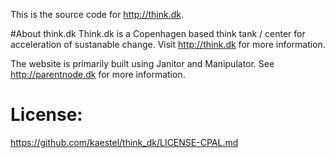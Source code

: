 This is the source code for http://think.dk.

#About think.dk
Think.dk is a Copenhagen based think tank / center for acceleration of sustanable change. Visit http://think.dk for more information.

The website is primarily built using Janitor and Manipulator. See http://parentnode.dk for more information.


# License:
https://github.com/kaestel/think_dk/LICENSE-CPAL.md

